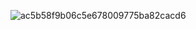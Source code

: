 ![ac5b58f9b06c5e678009775ba82cacd6](https://github.com/user-attachments/assets/cc287984-5a9d-43d4-8f69-982ad4b93aa8)
